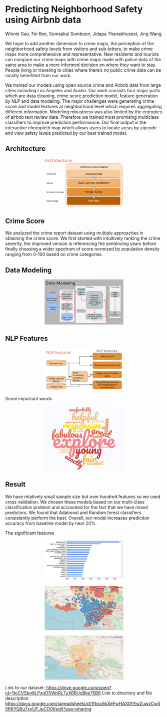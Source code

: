 # Predicting Neighborhood Safety using Airbnb data
Winnie Gao, Fei Ren, Somsakul Somboon,  Jidapa Thanabhusest, Jing Wang

We hope to add another dimension to crime maps, the perception of the neighborhood safety levels from visitors and sub-letters, to make crime maps more comprehensive and representative. New residents and tourists can compare our crime maps with crime maps made with police data of the same area to make a more informed decision on where they want to stay. People living or traveling to cities where there’s no public crime data can be mostly benefited from our work.

We trained our models using open source crime and Airbnb data from large cities including Los Angeles and Austin. Our work consists four major parts which are data cleaning, crime score prediction model, feature generation by NLP and  data modeling. The major challenges were generating crime score and model features at neighborhood level which requires aggregating different information. Modeling robustness was also limited by the entropies of airbnb text review data. Therefore we trained most promising multiclass classifiers to improve prediction performance.  Our final output is the interactive choropleth map which allows users to locate areas by zipcode and view safety levels predicted by our best trained model.  

## Architecture
<p align="center"> <img src="https://github.com/JidapaTH/Airbnb2Safety/blob/master/archi.GIF"  width="50%" height="50%" ></p>

## Crime Score
We analyzed the crime report dataset using multiple approaches in obtaining the crime score. We first started with intuitively ranking the crime severity, the improved version is referencing the sentencing years before finally choosing a wider spectrum of score normized by population density ranging from 0-100 based on crime categories.

## Data Modeling

<p align="center"> <img src="https://github.com/JidapaTH/Airbnb2Safety/blob/master/model.GIF"  width="50%" height="50%" ></p>

## NLP Features
<p align="center"> <img src="https://github.com/JidapaTH/Airbnb2Safety/blob/master/NLP.GIF"  width="50%" height="50%" ></p>


Some important words
<p align="center"> <img src="https://github.com/JidapaTH/Airbnb2Safety/blob/master/word.GIF"  width="50%" height="50%" ></p>



## Result
We have relatively small sample size but over hundred features so we used cross validation. We chosen these models based on our multi-class classification problem and accounted for the fact that we have mixed predictors.  We found that Adaboost and Random forest classifiers consistently perform the best. Overall, our model increases prediction accuracy from baseline model by near 20%.

The significant features
<p align="center"> <img src="https://github.com/JidapaTH/Airbnb2Safety/blob/master/features.GIF"  width="50%" height="50%" ></p>

<p align="center"> <img src="https://github.com/JidapaTH/Airbnb2Safety/blob/master/Pred_SearchBar_Map.png"  width="50%" height="50%" ></p>
<p align="center"> <img src="https://github.com/JidapaTH/Airbnb2Safety/blob/master/Error_Map.png"  width="50%" height="50%" ></p>

Link to our dataset:
https://drive.google.com/open?id=1toCVSbn8LPxqOSWpRL7uX66UoBke75B6
Link to directory and file description
https://docs.google.com/spreadsheets/d/1fbsc8sXeFwHAX0YEwZuwzCw55flKYQ6u7xyUF_wCO0I/edit?usp=sharing








